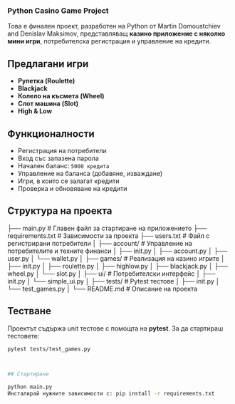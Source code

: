 ### Python Casino Game Project ###

Това е финален проект, разработен на Python от Martin Domoustchiev and Denislav Maksimov, представляващ **казино приложение с няколко мини игри**, потребителска регистрация и управление на кредити.



## Предлагани игри

- **Рулетка (Roulette)**
- **Blackjack**
- **Колело на късмета (Wheel)**
- **Слот машина (Slot)**
- **High & Low**



## Функционалности

- Регистрация на потребители
- Вход със запазена парола
- Начален баланс: `5000 кредита`
- Управление на баланса (добавяне, изваждане)
- Игри, в които се залагат кредити
- Проверка и обновяване на кредити



## Структура на проекта

├── main.py # Главен файл за стартиране на приложението
├── requirements.txt # Зависимости за проекта
├── users.txt # Файл с регистрирани потребители
│
├── account/ # Управление на потребителите и техните финанси
│ ├── init.py
│ ├── account.py
│ ├── user.py
│ └── wallet.py
│
├── games/ # Реализация на казино игрите
│ ├── init.py
│ ├── roulette.py
│ ├── highlow.py
│ ├── blackjack.py
│ ├── wheel.py
│ └── slot.py
│
├── ui/ # Потребителски интерфейс
│ ├── init.py
│ └── simple_ui.py
│
├── tests/ # Pytest тестове
│ ├── init.py
│ └── test_games.py
│
└── README.md # Описание на проекта



## Тестване

Проектът съдържа unit тестове с помощта на **pytest**.
За да стартираш тестовете:

```bash
pytest tests/test_games.py



## Стартиране

python main.py
Инсталирай нужните зависимости с: pip install -r requirements.txt

